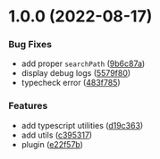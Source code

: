 # 1.0.0 (2022-08-17)


### Bug Fixes

* add proper `searchPath` ([9b6c87a](https://github.com/ArtemKlyuev/esbuild-plugin-d-ts-path-alias/commit/9b6c87a3ecfa06564f56858688bb3384d9fe4643))
* display debug logs ([5579f80](https://github.com/ArtemKlyuev/esbuild-plugin-d-ts-path-alias/commit/5579f80f556deb2ce351e1173efe3703cd1d7659))
* typecheck error ([483f785](https://github.com/ArtemKlyuev/esbuild-plugin-d-ts-path-alias/commit/483f785b467ebea2f8f310854c1831c21c94247b))


### Features

* add typescript utilities ([d19c363](https://github.com/ArtemKlyuev/esbuild-plugin-d-ts-path-alias/commit/d19c3637bca22e545249af8c4705dedd59b0d93f))
* add utils ([c395317](https://github.com/ArtemKlyuev/esbuild-plugin-d-ts-path-alias/commit/c395317f281ead9ce9307c7e6ab8acc99ea7d620))
* plugin ([e22f57b](https://github.com/ArtemKlyuev/esbuild-plugin-d-ts-path-alias/commit/e22f57b4cc01c9a3475327d8fca7bb32b39ac093))
